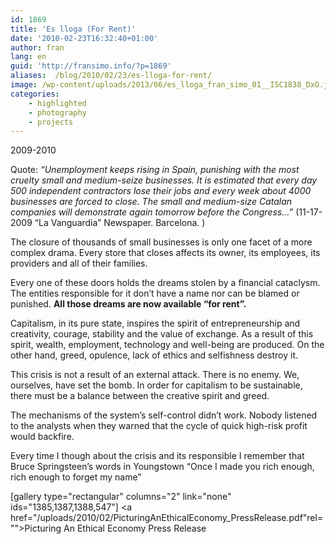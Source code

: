 ```yaml
---
id: 1869
title: 'Es lloga (For Rent)'
date: '2010-02-23T16:32:40+01:00'
author: fran
lang: en
guid: 'http://fransimo.info/?p=1869'
aliases:  /blog/2010/02/23/es-lloga-for-rent/
image: /wp-content/uploads/2013/06/es_lloga_fran_simo_01__ISC1838_DxO.jpg
categories:
    - highlighted
    - photography
    - projects
---
```


2009-2010

Quote: <em>“Unemployment keeps rising in Spain, punishing with the most cruelty small and medium-seize businesses. It is estimated that every day 500 independent contractors lose their jobs and every week about 4000 businesses are forced to close. The small and medium-size Catalan companies will demonstrate again tomorrow before the Congress…”</em> (11-17-2009 “La Vanguardia” Newspaper. Barcelona. )

The closure of thousands of small businesses is only one facet of a more complex drama. Every store that closes affects its owner, its employees, its providers and all of their families. 

Every one of these doors holds the dreams stolen by a financial cataclysm. The entities responsible for it don’t have a name nor can be blamed or punished. <strong>All those dreams are now available “for rent”.</strong>

Capitalism, in its pure state, inspires the spirit of entrepreneurship and creativity, courage, stability and the value of exchange. As a result of this spirit, wealth, employment, technology and well-being are produced. On the other hand, greed, opulence, lack of ethics and selfishness destroy it. 

This crisis is not a result of an external attack. There is no enemy. We, ourselves, have set the bomb. In order for capitalism to be sustainable, there must be a balance between the creative spirit and greed. 

The mechanisms of the system’s self-control didn’t work. Nobody listened to the analysts when they warned that the cycle of quick high-risk profit would backfire.

Every time I though about the crisis and its responsible I remember that Bruce Springsteen’s words in Youngstown “Once I made you rich enough, rich enough to forget my name” 

[gallery type="rectangular" columns="2" link="none" ids="1385,1387,1388,547"]
<a href="/uploads/2010/02/PicturingAnEthicalEconomy_PressRelease.pdf"rel="">Picturing An Ethical Economy Press Release</a>